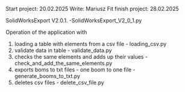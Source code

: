 Start project: 20.02.2025
Write: Mariusz Fit
finish project: 28.02.2025

SolidWorksExport V2.0.1. -SolidWorksExport_V2_0_1.py

Operation of the application with

1. loading a table with elements from a csv file - loading_csv.py
2. validate data in table - validate_data.py
3. checks the same elements and adds up their values - check_and_add_the_same_elements.py
4. exports boms to txt files - one boom to one file - generate_booms_to_txt.py
5. deletes csv files - delete_csv_file.py
